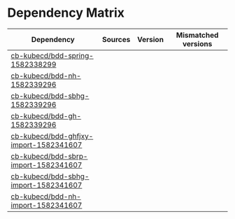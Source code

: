 # Dependency Matrix

Dependency | Sources | Version | Mismatched versions
---------- | ------- | ------- | -------------------
[cb-kubecd/bdd-spring-1582338299](https://github.com/cb-kubecd/bdd-spring-1582338299.git) |  | []() | 
[cb-kubecd/bdd-nh-1582339296](https://github.com/cb-kubecd/bdd-nh-1582339296.git) |  | []() | 
[cb-kubecd/bdd-sbhg-1582339296](https://github.com/cb-kubecd/bdd-sbhg-1582339296.git) |  | []() | 
[cb-kubecd/bdd-gh-1582339296](https://github.com/cb-kubecd/bdd-gh-1582339296.git) |  | []() | 
[cb-kubecd/bdd-ghfjxy-import-1582341607](https://github.com/cb-kubecd/bdd-ghfjxy-import-1582341607.git) |  | []() | 
[cb-kubecd/bdd-sbrp-import-1582341607](https://github.com/cb-kubecd/bdd-sbrp-import-1582341607.git) |  | []() | 
[cb-kubecd/bdd-sbhg-import-1582341607](https://github.com/cb-kubecd/bdd-sbhg-import-1582341607.git) |  | []() | 
[cb-kubecd/bdd-nh-import-1582341607](https://github.com/cb-kubecd/bdd-nh-import-1582341607.git) |  | []() | 
